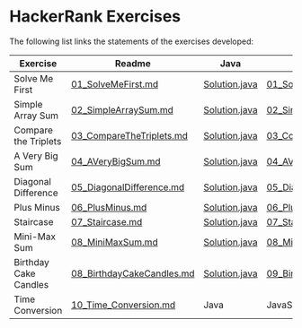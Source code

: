 # HackerRank Exercises

The following list links the statements of the exercises developed:

| Exercise | Readme | Java | JavaScript | Python | TypeScript |
| -------- | ------ | ---- | ---------- | ------ | ---------- |
| Solve Me First | [01_SolveMeFirst.md](./DOC/01_SolveMeFirst.md) | [Solution.java](Java/01SolveMeFirst/src/main/java/solution/Solution.java) | [01_SolveMeFirst.js](./JavaScript/01_SolveMeFirst.js) | [01_SolveMeFirst.py](./Python/01_SolveMeFirst.py) | [01_SolveMeFirst.ts](./TypeScript/src/01_SolveMeFirst.ts) |
| Simple Array Sum | [02_SimpleArraySum.md](DOC/02_SimpleArraySum.md) | [Solution.java](Java/02SimpleArraySum/src/main/java/solution/Solution.java) | [02_SimpleArraySum.js](JavaScript/02_SimpleArraySum.js) | [02_SimpleArraySum.py](Python/02_SimpleArraySum.py) | [02_SimpleArraySum.ts](TypeScript/src/02_SimpleArraySum.ts) |
| Compare the Triplets | [03_CompareTheTriplets.md](DOC/03_CompareTheTriplets.md) | [Solution.java](Java/03CompareTheTriplets/src/main/java/solution/Solution.java) | [03_CompareTheTriplets.js](JavaScript/03_CompareTheTriplets.js) | [03_CompareTheTriplets.py](Python/03_CompareTheTriplets.py) | [03_CompareTriplets.ts](TypeScript/src/03_CompareTheTriplets.ts) |
| A Very Big Sum | [04_AVeryBigSum.md](DOC/04_AVeryBigSum.md) | [Solution.java](Java/04AVeryBigSum/src/main/java/solution/Solution.java) | [04_AVeryBigSum.js](JavaScript/04_AVeryBigSum.js) | [04_AVeryBigSum.py](Python/04_AVeryBigSum.py) | [04_AVeryBigSum.ts](TypeScript/src/04_AVeryBigSum.ts) |
| Diagonal Difference | [05_DiagonalDifference.md](DOC/05_DiagonalDifference.md) | [Solution.java](Java/05DiagonalDifference/src/main/java/solution/Solution.java) | [05_DiagonalDifference.js](JavaScript/05_DiagonalDifference.js) | [05_DiagonalDifference.py](Python/05_DiagonalDifference.py) | [05_DiagonalDifference.ts](TypeScript/src/05_DiagonalDifference.ts) |
| Plus Minus | [06_PlusMinus.md](DOC/06_PlusMinus.md) | [Solution.java](Java/06PlusMinus/src/main/java/solution/Solution.java) | [06_PlusMinus.js](JavaScript/06_PlusMinus.js) | [06_PlusMinus.py](Python/06_PlusMinus.py) | [06_PlusMinus.ts](TypeScript/src/06_PlusMinus.ts) |
| Staircase | [07_Staircase.md](DOC/07_Staircase.md) | [Solution.java](Java/07Staircase/src/main/java/solution/Solution.java) | [07_Staircase.js](JavaScript/07_Staircase.js) | [07_Staircase.py](Python/07_Staircase.py) | [07_Staircase.js](TypeScript/src/07_Staircase.ts) |
| Mini-Max Sum | [08_MiniMaxSum.md](DOC/08_MiniMaxSum.md) | [Solution.java](Java/08MiniMaxSum/src/main/java/solution/Solution.java) | [08_MiniMaxSum.js](JavaScript/08_MiniMaxSum.js) | [08_MiniMaxSum.py](Python/08_MiniMaxSum.py) | [08_MiniMaxSum.ts](TypeScript/src/08_MiniMaxSum.ts) |
| Birthday Cake Candles | [08_BirthdayCakeCandles.md](DOC/09_BirthdayCakeCandles.md) | [Solution.java](java/09BirthdayCakeCandles/src/main/java/solution/Solution.java) | [09_BirthdayCakeCandles.js](JavaScript/09_BirthdayCakeCandles.js) | [09_BirthdayCakeCandles.py](Python/09_BirthdayCakeCandles.py) | [09_BirthdayCakeCandles.ts](TypeScript/src/09_BirthdayCakeCandles.ts) |
| Time Conversion | [10_Time_Conversion.md](DOC/10_Time_Conversion.md) | Java | JavaScript | Python | TypeScript |
